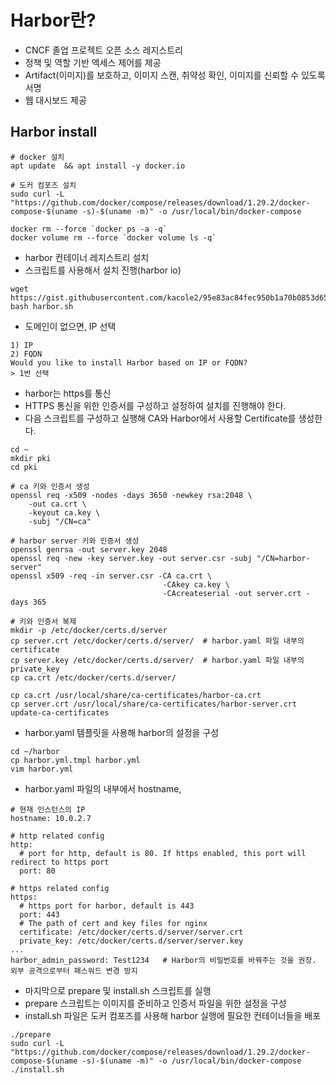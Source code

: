 # Harbor란?
- CNCF 졸업 프로젝트 오픈 소스 레지스트리
- 정책 및 역할 기반 엑세스 제어를 제공
- Artifact(이미지)를 보호하고, 이미지 스캔, 취약성 확인, 이미지를 신뢰할 수 있도록 서명
- 웹 대시보드 제공

## Harbor install
```
# docker 설치
apt update  && apt install -y docker.io

# 도커 컴포즈 설치
sudo curl -L "https://github.com/docker/compose/releases/download/1.29.2/docker-compose-$(uname -s)-$(uname -m)" -o /usr/local/bin/docker-compose

docker rm --force `docker ps -a -q`
docker volume rm --force `docker volume ls -q`
```


- harbor 컨테이너 레지스트리 설치
- 스크립트를 사용해서 설치 진행(harbor io)
```
wget https://gist.githubusercontent.com/kacole2/95e83ac84fec950b1a70b0853d6594dc/raw/ad6d65d66134b3f40900fa30f5a884879c5ca5f9/harbor.sh
bash harbor.sh
```

- 도메인이 없으면, IP 선택
```
1) IP
2) FQDN
Would you like to install Harbor based on IP or FQDN?
> 1번 선택
```

- harbor는 https를 통신
- HTTPS 통신을 위한 인증서를 구성하고 설정하여 설치를 진행해야 한다. 
- 다음 스크립트를 구성하고 실행해 CA와 Harbor에서 사용할 Certificate를 생성한다.

```
cd ~
mkdir pki
cd pki

# ca 키와 인증서 생성
openssl req -x509 -nodes -days 3650 -newkey rsa:2048 \
    -out ca.crt \
    -keyout ca.key \
    -subj "/CN=ca"

# harbor server 키와 인증서 생성
openssl genrsa -out server.key 2048
openssl req -new -key server.key -out server.csr -subj "/CN=harbor-server"
openssl x509 -req -in server.csr -CA ca.crt \
                                  -CAkey ca.key \
                                  -CAcreateserial -out server.crt -days 365

# 키와 인증서 복제
mkdir -p /etc/docker/certs.d/server
cp server.crt /etc/docker/certs.d/server/  # harbor.yaml 파일 내부의 certificate
cp server.key /etc/docker/certs.d/server/  # harbor.yaml 파일 내부의 private_key 
cp ca.crt /etc/docker/certs.d/server/

cp ca.crt /usr/local/share/ca-certificates/harbor-ca.crt
cp server.crt /usr/local/share/ca-certificates/harbor-server.crt
update-ca-certificates
```

- harbor.yaml 템플릿을 사용해 harbor의 설정을 구성
```
cd ~/harbor
cp harbor.yml.tmpl harbor.yml
vim harbor.yml
```

- harbor.yaml 파일의 내부에서 hostname, 
```
# 현재 인스턴스의 IP
hostname: 10.0.2.7

# http related config
http:
  # port for http, default is 80. If https enabled, this port will redirect to https port
  port: 80

# https related config
https:
  # https port for harbor, default is 443
  port: 443
  # The path of cert and key files for nginx
  certificate: /etc/docker/certs.d/server/server.crt
  private_key: /etc/docker/certs.d/server/server.key
...
harbor_admin_password: Test1234   # Harbor의 비밀번호를 바꿔주는 것을 권장. 외부 공격으로부터 패스워드 변경 방지
```

- 마지막으로 prepare 및 install.sh 스크립트를 실행
- prepare 스크립트는 이미지를 준비하고 인증서 파일을 위한 설정을 구성
- install.sh 파일은 도커 컴포즈를 사용해 harbor 실행에 필요한 컨테이너들을 배포
```
./prepare
sudo curl -L "https://github.com/docker/compose/releases/download/1.29.2/docker-compose-$(uname -s)-$(uname -m)" -o /usr/local/bin/docker-compose
./install.sh
```


